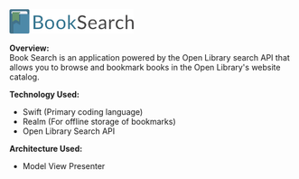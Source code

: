 <img src = "Image-Assets/Splash_Screen_Logo@3x.png" height = "43" width= "220">

__Overview:__<br>
Book Search is an application powered by the Open Library search API that allows you to browse and bookmark books in the Open Library's website catalog.

__Technology Used:__<br>
* Swift (Primary coding language)
* Realm (For offline storage of bookmarks)
* Open Library Search API

__Architecture Used:__<br>
* Model View Presenter

